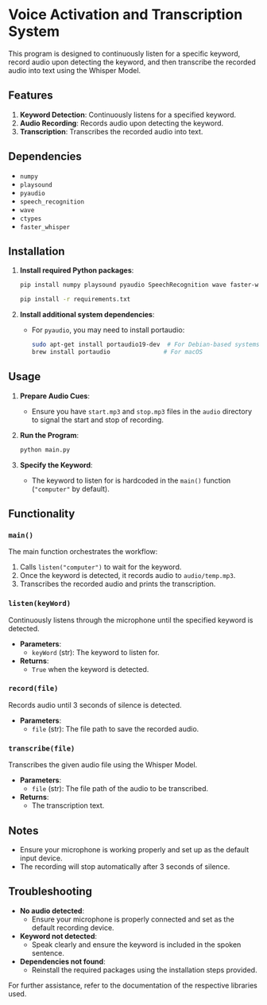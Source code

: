 # Voice Activation and Transcription System

This program is designed to continuously listen for a specific keyword, record audio upon detecting the keyword, and then transcribe the recorded audio into text using the Whisper Model.

## Features

1. **Keyword Detection**: Continuously listens for a specified keyword.
2. **Audio Recording**: Records audio upon detecting the keyword.
3. **Transcription**: Transcribes the recorded audio into text.

## Dependencies

- `numpy`
- `playsound`
- `pyaudio`
- `speech_recognition`
- `wave`
- `ctypes`
- `faster_whisper`

## Installation

1. **Install required Python packages**:
    ```bash
    pip install numpy playsound pyaudio SpeechRecognition wave faster-whisper
    ```
    ```bash
    pip install -r requirements.txt
    ```

2. **Install additional system dependencies**:
    - For `pyaudio`, you may need to install portaudio:
      ```bash
      sudo apt-get install portaudio19-dev  # For Debian-based systems
      brew install portaudio               # For macOS
      ```

## Usage

1. **Prepare Audio Cues**:
    - Ensure you have `start.mp3` and `stop.mp3` files in the `audio` directory to signal the start and stop of recording.

2. **Run the Program**:
    ```bash
    python main.py
    ```

3. **Specify the Keyword**:
    - The keyword to listen for is hardcoded in the `main()` function (`"computer"` by default).

## Functionality

### `main()`

The main function orchestrates the workflow:

1. Calls `listen("computer")` to wait for the keyword.
2. Once the keyword is detected, it records audio to `audio/temp.mp3`.
3. Transcribes the recorded audio and prints the transcription.

### `listen(keyWord)`

Continuously listens through the microphone until the specified keyword is detected.

- **Parameters**:
  - `keyWord` (str): The keyword to listen for.
- **Returns**:
  - `True` when the keyword is detected.

### `record(file)`

Records audio until 3 seconds of silence is detected.

- **Parameters**:
  - `file` (str): The file path to save the recorded audio.

### `transcribe(file)`

Transcribes the given audio file using the Whisper Model.

- **Parameters**:
  - `file` (str): The file path of the audio to be transcribed.
- **Returns**:
  - The transcription text.

## Notes

- Ensure your microphone is working properly and set up as the default input device.
- The recording will stop automatically after 3 seconds of silence.

## Troubleshooting

- **No audio detected**:
  - Ensure your microphone is properly connected and set as the default recording device.
- **Keyword not detected**:
  - Speak clearly and ensure the keyword is included in the spoken sentence.
- **Dependencies not found**:
  - Reinstall the required packages using the installation steps provided.

For further assistance, refer to the documentation of the respective libraries used.